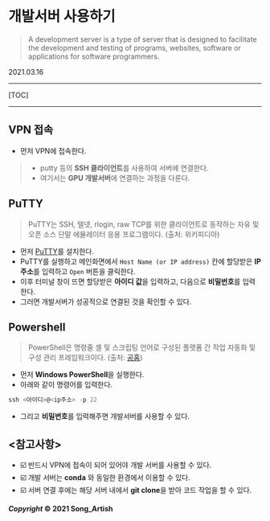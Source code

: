 # 개발서버 사용하기

> A development server is a type of server that is designed to facilitate the development and testing of programs, websites, software or applications for software programmers.

2021.03.16

---

[TOC]

---



## VPN 접속

- 먼저 VPN에 접속한다.

> - putty 등의 **SSH 클라이언트**를 사용하여 서버에 연결한다.
> - 여기서는 **GPU 개발서버**에 연결하는 과정을 다룬다.



## PuTTY

> PuTTY는 SSH, 텔넷, rlogin, raw TCP를 위한 클라이언트로 동작하는 자유 및 오픈 소스 단말 에뮬레이터 응용 프로그램이다. (출처: 위키피디아)

- 먼저 [PuTTY](https://putty.softonic.kr/)를 설치한다.
- PuTTY를 실행하고 메인화면에서 `Host Name (or IP address)` 칸에 할당받은 **IP 주소**를 입력하고 `Open` 버튼을 클릭한다.
- 이후 터미널 창이 뜨면 할당받은 **아이디 값**을 입력하고, 다음으로 **비밀번호**를 입력한다.
- 그러면 개발서버가 성공적으로 연결된 것을 확인할 수 있다.



## Powershell

> PowerShell은 명령줄 셸 및 스크립팅 언어로 구성된 플랫폼 간 작업 자동화 및 구성 관리 프레임워크이다. (출처: [공홈](https://docs.microsoft.com/ko-kr/powershell/scripting/overview?view=powershell-7.1_))

- 먼저 **Windows PowerShell**을 실행한다.
- 아래와 같이 명령어를 입력한다.

```powershell
ssh <아이디>@<ip주소> -p 22
```

- 그리고 **비밀번호**를 입력해주면 개발서버를 사용할 수 있다.



## <참고사항>

- :ballot_box_with_check: 반드시 VPN에 접속이 되어 있어야 개발 서버를 사용할 수 있다.
- :ballot_box_with_check: 개발 서버는 **conda** 와 동일한 환경에서 이용할 수 있다.
- :ballot_box_with_check: 서버 연결 후에는 해당 서버 내에서 **git clone**을 받아 코드 작업을 할 수 있다.



***Copyright* © 2021 Song_Artish**

